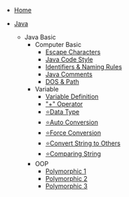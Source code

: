 - [Home](/) 

- [Java](/en/Java/home.md)
    - Java Basic
      - Computer Basic
        - [Escape Characters](/en/Java/1.Java-Basic/1.Computer-Basic/1.Escape-Characters.md)
        - [Java Code Style](/en/Java/1.Java-Basic/1.Computer-Basic/2.Java-Code-Style.md)
        - [Identifiers & Naming Rules](/en/Java/1.Java-Basic/1.Computer-Basic/3.Identifiers&Naming-Rules.md)
        - [Java Comments](/en/Java/1.Java-Basic/1.Computer-Basic/4.Java-Comments.md)
        - [DOS & Path](/en/Java/1.Java-Basic/1.Computer-Basic/5.DOS&Path.md)
      - Variable
        - [Variable Definition](/en/Java/1.Java-Basic/2.Variable/1.Variable-Definition.md)
        - ["+" Operator](/en/Java/1.Java-Basic/2.Variable/2.+operator.md)
        - [⭐Data Type](/en/Java/1.Java-Basic/2.Variable/3.Data-Type.md)
        - [⭐Auto Conversion](/en/Java/1.Java-Basic/2.Variable/4.Auto-Conversion.md)
        - [⭐Force Conversion](/en/Java/1.Java-Basic/2.Variable/5.Force-Conversion.md)
        - [⭐Convert String to Others](/en/Java/1.Java-Basic/2.Variable/6.String-Convert-other.md)
        - [⭐Comparing String](/en/Java/1.Java-Basic/2.Variable/7.Compare-String.md)
      - OOP
          - [Polymorphic 1](/en/Java/1.Java-Basic/7.OOP/Polymorphic-1.md)
          - [Polymorphic 2](/en/Java/1.Java-Basic/7.OOP/Polymorphic-2.md)
          - [Polymorphic 3](/en/Java/1.Java-Basic/7.OOP/Polymorphic-3.md)


